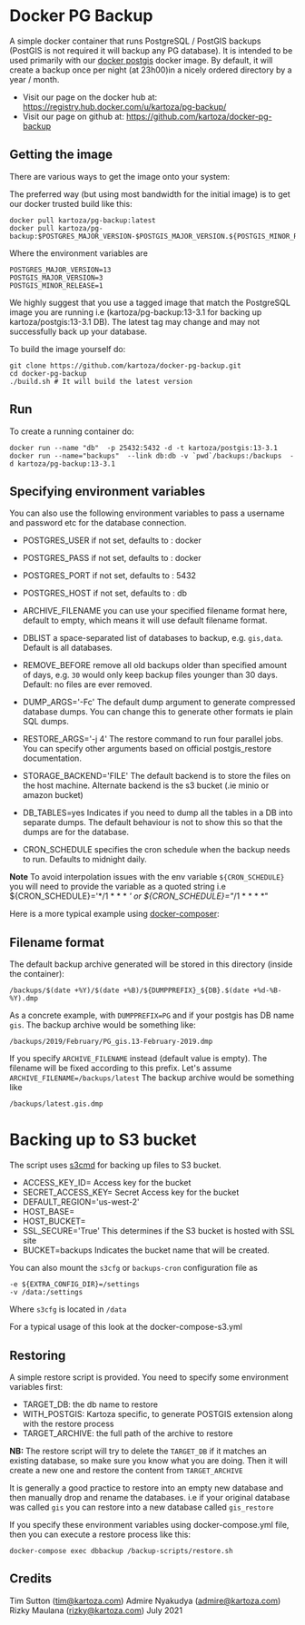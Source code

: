# Docker PG Backup


A simple docker container that runs PostgreSQL / PostGIS backups (PostGIS is not required it will backup any PG database). 
It is intended to be used primarily with our [docker postgis](https://github.com/kartoza/docker-postgis)
docker image. By default, it will create a backup once per night (at 23h00)in a
nicely ordered directory by a year / month.

* Visit our page on the docker hub at: https://registry.hub.docker.com/u/kartoza/pg-backup/
* Visit our page on github at: https://github.com/kartoza/docker-pg-backup


## Getting the image

There are various ways to get the image onto your system:


The preferred way (but using most bandwidth for the initial image) is to
get our docker trusted build like this:


```
docker pull kartoza/pg-backup:latest
docker pull kartoza/pg-backup:$POSTGRES_MAJOR_VERSION-$POSTGIS_MAJOR_VERSION.${POSTGIS_MINOR_RELEASE}
```

Where the environment variables are
```
POSTGRES_MAJOR_VERSION=13
POSTGIS_MAJOR_VERSION=3
POSTGIS_MINOR_RELEASE=1 
```

We highly suggest that you use a tagged image that match the PostgreSQL image you are running i.e
(kartoza/pg-backup:13-3.1 for backing up kartoza/postgis:13-3.1 DB). The
latest tag  may change and may not successfully back up your database. 


To build the image yourself do:

```
git clone https://github.com/kartoza/docker-pg-backup.git
cd docker-pg-backup
./build.sh # It will build the latest version
```

## Run


To create a running container do:

```
docker run --name "db"  -p 25432:5432 -d -t kartoza/postgis:13-3.1
docker run --name="backups"  --link db:db -v `pwd`/backups:/backups  -d kartoza/pg-backup:13-3.1
```

## Specifying environment variables


You can also use the following environment variables to pass a
username and password etc for the database connection.

* POSTGRES_USER if not set, defaults to : docker
* POSTGRES_PASS if not set, defaults to : docker
* POSTGRES_PORT if not set, defaults to : 5432
* POSTGRES_HOST if not set, defaults to : db
* ARCHIVE_FILENAME you can use your specified filename format here, default to empty, which means it will use default filename format.
* DBLIST a space-separated list of databases to backup, e.g. `gis,data`. Default is all databases.
* REMOVE_BEFORE remove all old backups older than specified amount of days, e.g. `30` would only keep backup files younger than 30 days. Default: no files are ever removed.
* DUMP_ARGS='-Fc' The default dump argument to generate compressed 
database dumps. You can change this to generate other formats ie plain SQL dumps.
* RESTORE_ARGS='-j 4' The restore command to run four parallel jobs. You can 
  specify other arguments based on official postgis_restore documentation.
* STORAGE_BACKEND='FILE' The default backend is to store the files on the
host machine. Alternate backend is the s3 bucket (.ie minio or amazon bucket)
* DB_TABLES=yes Indicates if you need to dump all the tables in a DB into separate dumps.
The default behaviour is not to show this so that the dumps are for the database.
  
* CRON_SCHEDULE specifies the cron schedule when the backup needs to run. Defaults to midnight daily.

**Note** To avoid interpolation issues with the env variable `${CRON_SCHEDULE}` you will
need to provide the variable as a quoted string i.e ${CRON_SCHEDULE}='*/1 * * * *' 
or ${CRON_SCHEDULE}="*/1 * * * *" 

Here is a more typical example using [docker-composer](https://github.com/kartoza/docker-pg-backup/blob/master/docker-compose.yml):


## Filename format

The default backup archive generated will be stored in this directory (inside the container):

```
/backups/$(date +%Y)/$(date +%B)/${DUMPPREFIX}_${DB}.$(date +%d-%B-%Y).dmp
```

As a concrete example, with `DUMPPREFIX=PG` and if your postgis has DB name `gis`.
The backup archive would be something like:

```
/backups/2019/February/PG_gis.13-February-2019.dmp
```

If you specify `ARCHIVE_FILENAME` instead (default value is empty). The
filename will be fixed according to this prefix.
Let's assume `ARCHIVE_FILENAME=/backups/latest`
The backup archive would be something like

```
/backups/latest.gis.dmp
```

# Backing up to S3 bucket
The script uses [s3cmd](https://s3tools.org/s3cmd) for backing up files to S3 bucket.


* ACCESS_KEY_ID= Access key for the bucket
* SECRET_ACCESS_KEY= Secret Access key for the bucket
* DEFAULT_REGION='us-west-2'  
* HOST_BASE= 
* HOST_BUCKET= 
* SSL_SECURE='True' This determines if the S3 bucket is hosted with SSL site
* BUCKET=backups Indicates the bucket name that will be created.

You can also mount the `s3cfg` or `backups-cron` configuration file as 

```
-e ${EXTRA_CONFIG_DIR}=/settings
-v /data:/settings
```
Where `s3cfg` is located in `/data`


For a typical usage of this look at the docker-compose-s3.yml
## Restoring

A simple restore script is provided.
You need to specify some environment variables first:

 * TARGET_DB: the db name to restore
 * WITH_POSTGIS: Kartoza specific, to generate POSTGIS extension along with the restore process
 * TARGET_ARCHIVE: the full path of the archive to restore

**NB:** The restore script will try to delete the `TARGET_DB` if it matches an existing database, 
so make sure you know what you are doing. 
Then it will create a new one and restore the content from `TARGET_ARCHIVE`

It is generally a good practice to restore into an empty new database and then manually
drop and rename the databases. i.e if your original database was called `gis` you can 
restore into a new database called `gis_restore`

 If you specify these environment variables using docker-compose.yml file,
 then you can execute a restore process like this:

 ```
 docker-compose exec dbbackup /backup-scripts/restore.sh
 ```

## Credits

Tim Sutton (tim@kartoza.com)
Admire Nyakudya (admire@kartoza.com)
Rizky Maulana (rizky@kartoza.com)
July 2021